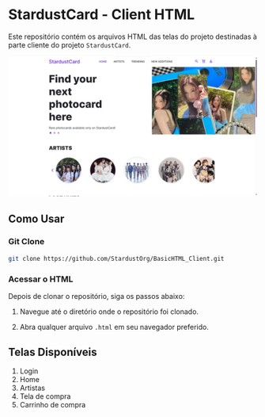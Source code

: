 # StardustCard - Client HTML

Este repositório contém os arquivos HTML das telas do projeto destinadas à parte cliente do projeto `StardustCard`.

![image](./assets/StardustClient.png)

## Como Usar

### Git Clone

```bash
git clone https://github.com/StardustOrg/BasicHTML_Client.git
```

### Acessar o HTML

Depois de clonar o repositório, siga os passos abaixo:

1. Navegue até o diretório onde o repositório foi clonado.

2. Abra qualquer arquivo `.html` em seu navegador preferido.

## Telas Disponíveis

1. Login
2. Home
3. Artistas
4. Tela de compra
5. Carrinho de compra
